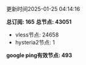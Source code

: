 更新时间2025-01-25 04:14:16

**总订阅: 165**
**总节点: 43051**
- vless节点: 24658
- hysteria2节点: 1

**google ping有效节点: 493**
